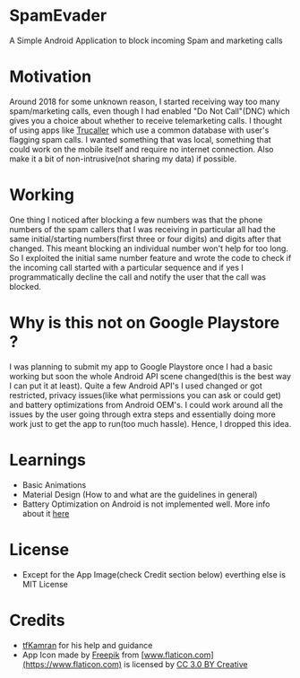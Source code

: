 # SpamEvader

A Simple Android Application to block incoming Spam and marketing calls 

# Motivation

Around 2018 for some unknown reason, I started receiving way too many spam/marketing calls, even though I had enabled "Do Not Call"(DNC) which gives you a choice about whether to receive telemarketing calls. I thought of using apps like [Trucaller](https://play.google.com/store/apps/details?id=com.truecaller) which use a common database with user's flagging spam calls. I wanted something that was local, something that could work on the mobile itself and require no internet connection. Also make it a bit of non-intrusive(not sharing my data) if possible.

# Working

One thing I noticed after blocking a few numbers was that the phone numbers of the spam callers that I was receiving in particular all had the same initial/starting numbers(first three or four digits) and digits after that changed. This meant blocking an individual number won't help for too long. So I exploited the initial same number feature and wrote the code to check if the incoming call started with a particular sequence and if yes I programmatically decline the call and notify the user that the call was blocked.  

# Why is this not on Google Playstore ?

I was planning to submit my app to Google Playstore once I had a basic working but soon the whole Android API scene changed(this is the best way I can put it at least). Quite a few Android API's I used changed or got restricted, privacy issues(like what permissions you can ask or could get) and battery optimizations from Android OEM's. I could work around all the issues by the user going through extra steps and essentially doing more work just to get the app to run(too much hassle). Hence, I dropped this idea.  

# Learnings

- Basic Animations
- Material Design (How to and what are the guidelines in general)  
- Battery Optimization on Android is not implemented well. More info about it [here](https://dontkillmyapp.com/) 

# License

- Except for the App Image(check Credit section below) everthing else is MIT License 

# Credits

- [tfKamran](https://github.com/tfKamran) for his help and guidance
- App Icon made by [Freepik](http://www.freepik.com) from [www.flaticon.com](https://www.flaticon.com) is licensed by [CC 3.0 BY Creative](http://creativecommons.org/licenses/by/3.0/)

